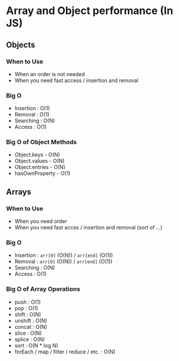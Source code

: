 # Array and Object performance (In JS)

## Objects

### When to Use

- When an order is not needed
- When you need fast access / insertion and removal

### Big O

- Insertion : O(1)
- Removal : O(1)
- Searching : O(N)
- Access : O(1)

### Big O of Object Methods

- Object.keys - O(N)
- Object.values - O(N)
- Object.entries - O(N)
- hasOwnProperty - O(1)

## Arrays

### When to Use

- When you need order
- When you need fast acces / insertion and removal (sort of ...)

### Big O

- Insertion : `arr[0]` (O(N)) / `arr[end]` (O(1))
- Removal : `arr[0]` (O(N)) / `arr[end]` (O(1))
- Searching : O(N)
- Access : O(1)

### Big O of Array Operations

- push : O(1)
- pop : O(1)
- shift : O(N)
- unshift : O(N)
- concat : O(N)
- slice : O(N)
- splice : O(N)
- sort : O(N \* log N)
- forEach / map / filter / reduce / etc. : O(N)
